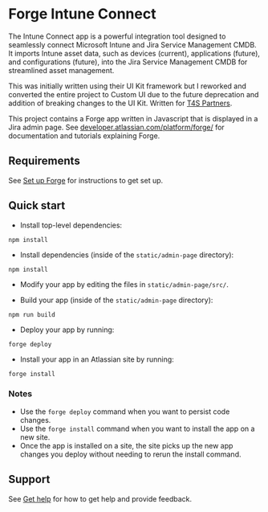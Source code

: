 # Forge Intune Connect 

The Intune Connect app is a powerful integration tool designed to seamlessly connect Microsoft Intune and Jira Service Management CMDB. It imports Intune asset data, such as devices (current), applications (future), and configurations (future), into the Jira Service Management CMDB for streamlined asset management.

This was initially written using their UI Kit framework but I reworked and converted the entire project to Custom UI due to the future deprecation and addition of breaking changes to the UI Kit.
Written for [T4S Partners](https://t4spartners.com/intune-connect-for-jira-service-management/).

This project contains a Forge app written in Javascript that is displayed in a Jira admin page. 
See [developer.atlassian.com/platform/forge/](https://developer.atlassian.com/platform/forge) for documentation and tutorials explaining Forge.

## Requirements

See [Set up Forge](https://developer.atlassian.com/platform/forge/set-up-forge/) for instructions to get set up.

## Quick start
- Install top-level dependencies:
```
npm install
```

- Install dependencies (inside of the `static/admin-page` directory):
```
npm install
```

- Modify your app by editing the files in `static/admin-page/src/`.

- Build your app (inside of the `static/admin-page` directory):
```
npm run build
```

- Deploy your app by running:
```
forge deploy
```

- Install your app in an Atlassian site by running:
```
forge install
```

### Notes
- Use the `forge deploy` command when you want to persist code changes.
- Use the `forge install` command when you want to install the app on a new site.
- Once the app is installed on a site, the site picks up the new app changes you deploy without needing to rerun the install command.

## Support

See [Get help](https://developer.atlassian.com/platform/forge/get-help/) for how to get help and provide feedback.

